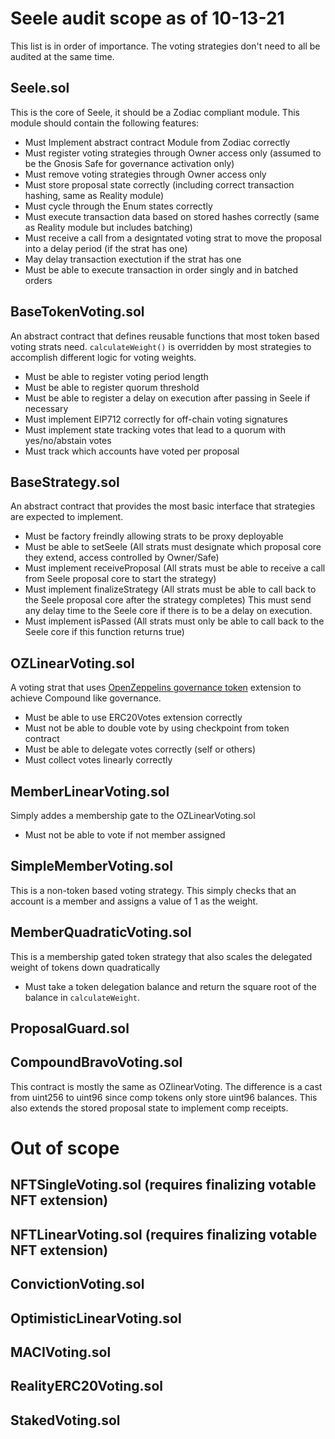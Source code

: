 # Seele audit scope as of 10-13-21

This list is in order of importance. The voting strategies don't need to all be audited at the same time.

## Seele.sol

This is the core of Seele, it should be a Zodiac compliant module. This module should contain the following features:
- Must Implement abstract contract Module from Zodiac correctly
- Must register voting strategies through Owner access only (assumed to be the Gnosis Safe for governance activation only)
- Must remove voting strategies through Owner access only
- Must store proposal state correctly (including correct transaction hashing, same as Reality module)
- Must cycle through the Enum states correctly
- Must execute transaction data based on stored hashes correctly (same as Reality module but includes batching)
- Must receive a call from a designtated voting strat to move the proposal into a delay period (if the strat has one)
- May delay transaction exectution if the strat has one
- Must be able to execute transaction in order singly and in batched orders

## BaseTokenVoting.sol

An abstract contract that defines reusable functions that most token based voting strats need. `calculateWeight()` is overridden by most strategies to accomplish different logic for voting weights.
- Must be able to register voting period length
- Must be able to register quorum threshold
- Must be able to register a delay on execution after passing in Seele if necessary
- Must implement EIP712 correctly for off-chain voting signatures
- Must implement state tracking votes that lead to a quorum with yes/no/abstain votes
- Must track which accounts have voted per proposal

## BaseStrategy.sol

An abstract contract that provides the most basic interface that strategies are expected to implement.
- Must be factory freindly allowing strats to be proxy deployable
- Must be able to setSeele (All strats must designate which proposal core they extend, access controlled by Owner/Safe)
- Must implement receiveProposal (All strats must be able to receive a call from Seele proposal core to start the strategy)
- Must implement finalizeStrategy (All strats must be able to call back to the Seele proposal core after the strategy completes) This must send any delay time to the Seele core if there is to be a delay on execution.
- Must implement isPassed (All strats must only be able to call back to the Seele core if this function returns true)

## OZLinearVoting.sol

A voting strat that uses [OpenZeppelins governance token](https://github.com/OpenZeppelin/openzeppelin-contracts/blob/master/contracts/token/ERC20/extensions/ERC20Votes.sol) extension to achieve Compound like governance.

- Must be able to use ERC20Votes extension correctly
- Must not be able to double vote by using checkpoint from token contract
- Must be able to delegate votes correctly (self or others)
- Must collect votes linearly correctly

## MemberLinearVoting.sol

Simply addes a membership gate to the OZLinearVoting.sol

- Must not be able to vote if not member assigned

## SimpleMemberVoting.sol

This is a non-token based voting strategy. This simply checks that an account is a member and assigns a value of 1 as the weight.

## MemberQuadraticVoting.sol

This is a membership gated token strategy that also scales the delegated weight of tokens down quadratically

- Must take a token delegation balance and return the square root of the balance in `calculateWeight`.

## ProposalGuard.sol

## CompoundBravoVoting.sol

This contract is mostly the same as OZlinearVoting. The difference is a cast from uint256 to uint96 since comp tokens only store uint96 balances. This also extends the stored proposal state to implement comp receipts.

# Out of scope

## NFTSingleVoting.sol (requires finalizing votable NFT extension)

## NFTLinearVoting.sol (requires finalizing votable NFT extension)

## ConvictionVoting.sol

## OptimisticLinearVoting.sol

## MACIVoting.sol

## RealityERC20Voting.sol

## StakedVoting.sol
